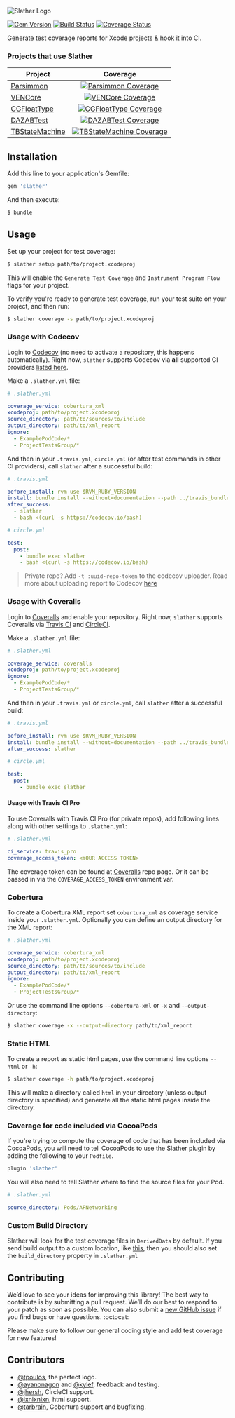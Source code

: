 

![Slather Logo](https://raw.githubusercontent.com/venmo/slather/master/docs/logo.jpg)

[![Gem Version](https://badge.fury.io/rb/slather.svg)](http://badge.fury.io/rb/slather)
[![Build Status](https://travis-ci.org/venmo/slather.svg?branch=master)](https://travis-ci.org/venmo/slather)
[![Coverage Status](https://coveralls.io/repos/venmo/slather/badge.svg?branch=ayanonagon%2Fcoveralls)](https://coveralls.io/r/venmo/slather?branch=ayanonagon%2Fcoveralls)

Generate test coverage reports for Xcode projects & hook it into CI.

### Projects that use Slather

| Project | Coverage |
| ------- |:--------:|
| [Parsimmon](https://github.com/ayanonagon/Parsimmon) | [![Parsimmon Coverage](https://coveralls.io/repos/ayanonagon/Parsimmon/badge.svg?branch=master)](https://coveralls.io/r/ayanonagon/Parsimmon?branch=master) |
| [VENCore](https://github.com/venmo/VENCore) | [![VENCore Coverage](https://coveralls.io/repos/venmo/VENCore/badge.svg?branch=master)](https://coveralls.io/r/venmo/VENCore?branch=master) |
| [CGFloatType](https://github.com/kylef/CGFloatType) | [![CGFloatType Coverage](https://coveralls.io/repos/kylef/CGFloatType/badge.svg?branch=master)](https://coveralls.io/r/kylef/CGFloatType?branch=master) |
| [DAZABTest](https://github.com/dasmer/DAZABTest) | [![DAZABTest Coverage](https://coveralls.io/repos/dasmer/DAZABTest/badge.svg?branch=master)](https://coveralls.io/r/dasmer/DAZABTest?branch=master) |
| [TBStateMachine](https://github.com/tarbrain/TBStateMachine) | [![TBStateMachine Coverage](https://coveralls.io/repos/tarbrain/TBStateMachine/badge.svg?branch=master)](https://coveralls.io/r/tarbrain/TBStateMachine?branch=master) |

## Installation

Add this line to your application's Gemfile:

```ruby
gem 'slather'
```

And then execute:

```sh
$ bundle
```

## Usage

Set up your project for test coverage:

```sh
$ slather setup path/to/project.xcodeproj
```

This will enable the `Generate Test Coverage` and `Instrument Program Flow` flags for your project.


To verify you're ready to generate test coverage, run your test suite on your project, and then run:

```sh
$ slather coverage -s path/to/project.xcodeproj
```

### Usage with Codecov

Login to [Codecov](https://codecov.io/) (no need to activate a repository, this happens automatically). Right now, `slather` supports Codecov via **all** supported CI providers [listed here](https://github.com/codecov/codecov-bash#ci-providers).

Make a `.slather.yml` file:

```yml
# .slather.yml

coverage_service: cobertura_xml
xcodeproj: path/to/project.xcodeproj
source_directory: path/to/sources/to/include
output_directory: path/to/xml_report
ignore:
  - ExamplePodCode/*
  - ProjectTestsGroup/*
```

And then in your `.travis.yml`, `circle.yml` (or after test commands in other CI providers), call `slather` after a successful build:

```yml
# .travis.yml

before_install: rvm use $RVM_RUBY_VERSION
install: bundle install --without=documentation --path ../travis_bundle_dir
after_success: 
  - slather
  - bash <(curl -s https://codecov.io/bash)
```

```yml
# circle.yml

test:
  post:
    - bundle exec slather
    - bash <(curl -s https://codecov.io/bash)
```

> Private repo? Add `-t :uuid-repo-token` to the codecov uploader. Read more about uploading report to Codecov [here](https://github.com/codecov/codecov-bash)

### Usage with Coveralls

Login to [Coveralls](https://coveralls.io/) and enable your repository. Right now, `slather` supports Coveralls via [Travis CI](https://travis-ci.org) and [CircleCI](https://circleci.com).

Make a `.slather.yml` file:

```yml
# .slather.yml

coverage_service: coveralls
xcodeproj: path/to/project.xcodeproj
ignore:
  - ExamplePodCode/*
  - ProjectTestsGroup/*
```

And then in your `.travis.yml` or `circle.yml`, call `slather` after a successful build:

```yml
# .travis.yml

before_install: rvm use $RVM_RUBY_VERSION
install: bundle install --without=documentation --path ../travis_bundle_dir
after_success: slather
```

```yml
# circle.yml

test:
  post:
    - bundle exec slather

```

#### Usage with Travis CI Pro

To use Coveralls with Travis CI Pro (for private repos), add following lines along with other settings to `.slather.yml`:

```yml
# .slather.yml

ci_service: travis_pro
coverage_access_token: <YOUR ACCESS TOKEN>
```

The coverage token can be found at [Coveralls](https://coveralls.io/) repo page. Or it can be passed in via the `COVERAGE_ACCESS_TOKEN` environment var.

### Cobertura

To create a Cobertura XML report set `cobertura_xml` as coverage service inside your `.slather.yml`. Optionally you can define an output directory for the XML report:

```yml
# .slather.yml

coverage_service: cobertura_xml
xcodeproj: path/to/project.xcodeproj
source_directory: path/to/sources/to/include
output_directory: path/to/xml_report
ignore:
  - ExamplePodCode/*
  - ProjectTestsGroup/*
```

Or use the command line options `--cobertura-xml` or `-x` and `--output-directory`:

```sh
$ slather coverage -x --output-directory path/to/xml_report
```

### Static HTML

To create a report as static html pages, use the command line options `--html` or `-h`:

```sh
$ slather coverage -h path/to/project.xcodeproj
```

This will make a directory called `html` in your directory (unless output directory is specified) and generate all the static html pages inside the directory.

### Coverage for code included via CocoaPods

If you're trying to compute the coverage of code that has been included via
CocoaPods, you will need to tell CocoaPods to use the Slather plugin by
adding the following to your `Podfile`.

```ruby
plugin 'slather'
```

You will also need to tell Slather where to find the source files for your Pod.

```yml
# .slather.yml

source_directory: Pods/AFNetworking
```

### Custom Build Directory

Slather will look for the test coverage files in `DerivedData` by default. If you send build output to a custom location, like [this](https://github.com/erikdoe/ocmock/blob/7f4d22b38eedf1bb9a12ab1591ac0a5d436db61a/Tools/travis.sh#L12), then you should also set the `build_directory` property in `.slather.yml`

## Contributing

We’d love to see your ideas for improving this library! The best way to contribute is by submitting a pull request. We’ll do our best to respond to your patch as soon as possible. You can also submit a [new GitHub issue](https://github.com/venmo/slather/issues/new) if you find bugs or have questions. :octocat:

Please make sure to follow our general coding style and add test coverage for new features!

## Contributors

* [@tpoulos](https://github.com/tpoulos), the perfect logo.
* [@ayanonagon](https://github.com/ayanonagon) and [@kylef](https://github.com/kylef), feedback and testing.
* [@jhersh](https://github.com/jhersh), CircleCI support.
* [@ixnixnixn](https://github.com/ixnixnixn), html support.
* [@tarbrain](https://github.com/tarbrain), Cobertura support and bugfixing.
